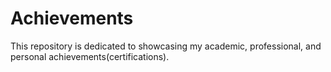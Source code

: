 # Achievements
This repository is dedicated to showcasing my academic, professional, and personal achievements(certifications).
